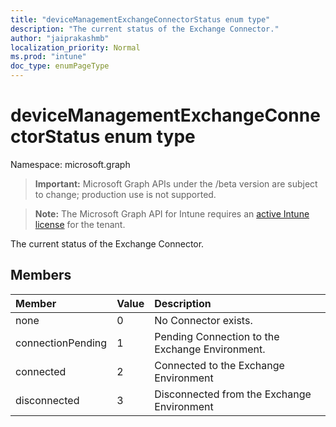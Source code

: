 ```yaml
---
title: "deviceManagementExchangeConnectorStatus enum type"
description: "The current status of the Exchange Connector."
author: "jaiprakashmb"
localization_priority: Normal
ms.prod: "intune"
doc_type: enumPageType
---
```


# deviceManagementExchangeConnectorStatus enum type

Namespace: microsoft.graph

> **Important:** Microsoft Graph APIs under the /beta version are subject to change; production use is not supported.

> **Note:** The Microsoft Graph API for Intune requires an [active Intune license](https://go.microsoft.com/fwlink/?linkid=839381) for the tenant.

The current status of the Exchange Connector.

## Members
|Member|Value|Description|
|:---|:---|:---|
|none|0|No Connector exists.|
|connectionPending|1|Pending Connection to the Exchange Environment.|
|connected|2|Connected to the Exchange Environment|
|disconnected|3|Disconnected from the Exchange Environment|







